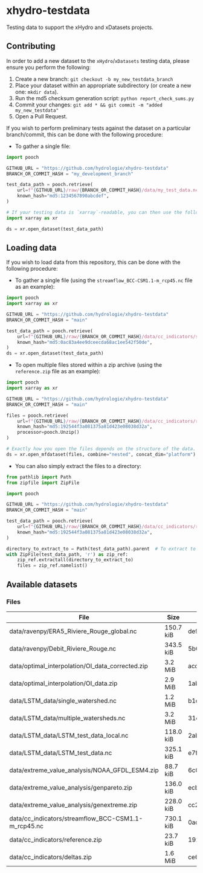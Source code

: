 # xhydro-testdata

Testing data to support the xHydro and xDatasets projects.

## Contributing

In order to add a new dataset to the `xHydro`/`xDatasets` testing data, please ensure you perform the following:

1. Create a new branch: `git checkout -b my_new_testdata_branch`
2. Place your dataset within an appropriate subdirectory (or create a new one: `mkdir data`).
3. Run the md5 checksum generation script: `python report_check_sums.py`
4. Commit your changes: `git add * && git commit -m "added my_new_testdata"`
5. Open a Pull Request.

If you wish to perform preliminary tests against the dataset on a particular branch/commit, this can be done with the following procedure:

* To gather a single file:
```python
import pooch

GITHUB_URL = "https://github.com/hydrologie/xhydro-testdata"
BRANCH_OR_COMMIT_HASH = "my_development_branch"

test_data_path = pooch.retrieve(
    url=f"{GITHUB_URL}/raw/{BRANCH_OR_COMMIT_HASH}/data/my_test_data.nc",
    known_hash="md5:1234567890abcdef",
)

# If your testing data is `xarray`-readable, you can then use the following:
import xarray as xr

ds = xr.open_dataset(test_data_path)
```

## Loading data

If you wish to load data from this repository, this can be done with the following procedure:

* To gather a single file (using the `streamflow_BCC-CSM1.1-m_rcp45.nc` file as an example):
```python
import pooch
import xarray as xr

GITHUB_URL = "https://github.com/hydrologie/xhydro-testdata"
BRANCH_OR_COMMIT_HASH = "main"

test_data_path = pooch.retrieve(
    url=f"{GITHUB_URL}/raw/{BRANCH_OR_COMMIT_HASH}/data/cc_indicators/streamflow_BCC-CSM1.1-m_rcp45.nc",
    known_hash="md5:0ac83a4ee9dceecda68ac1ee542f50de",
)
ds = xr.open_dataset(test_data_path)
```

* To open multiple files stored within a zip archive (using the `reference.zip` file as an example):
```python
import pooch
import xarray as xr

GITHUB_URL = "https://github.com/hydrologie/xhydro-testdata"
BRANCH_OR_COMMIT_HASH = "main"

files = pooch.retrieve(
    url=f"{GITHUB_URL}/raw/{BRANCH_OR_COMMIT_HASH}/data/cc_indicators/reference.zip",
    known_hash="md5:192544f3a081375a81d423e08038d32a",
    processor=pooch.Unzip()
)

# Exactly how you open the files depends on the structure of the data. This will work for the reference.zip file:
ds = xr.open_mfdataset(files, combine="nested", concat_dim="platform")
```

* You can also simply extract the files to a directory:
```python
from pathlib import Path
from zipfile import ZipFile

import pooch

GITHUB_URL = "https://github.com/hydrologie/xhydro-testdata"
BRANCH_OR_COMMIT_HASH = "main"

test_data_path = pooch.retrieve(
    url=f"{GITHUB_URL}/raw/{BRANCH_OR_COMMIT_HASH}/data/cc_indicators/reference.zip",
    known_hash="md5:192544f3a081375a81d423e08038d32a",
)

directory_to_extract_to = Path(test_data_path).parent  # To extract to the same directory as the zip file
with ZipFile(test_data_path, 'r') as zip_ref:
    zip_ref.extractall(directory_to_extract_to)
    files = zip_ref.namelist()
```

[//]: # (Code below this line is autogenerated by `report_check_sums.py`)
## Available datasets

### Files

| File | Size | Checksum |
| ---- | ---- | -------- |
| data/ravenpy/ERA5_Riviere_Rouge_global.nc | 150.7 kiB | de985fa27ddceac690aeb34182a93f11 |
| data/ravenpy/Debit_Riviere_Rouge.nc | 343.5 kiB | 5b0feedc34333244b1d9e9c251323478 |
| data/optimal_interpolation/OI_data_corrected.zip | 3.2 MiB | acdf90b78b53595eb97ff0e84fc07aa8 |
| data/optimal_interpolation/OI_data.zip | 2.9 MiB | 1ab72270023366d0410eb6972d1e2656 |
| data/LSTM_data/single_watershed.nc | 1.2 MiB | b1dfe4641321f63fb9198e9538fd679b |
| data/LSTM_data/multiple_watersheds.nc | 3.2 MiB | 31e1ae3ffcfd14d6a92faefd3d8bd57a |
| data/LSTM_data/LSTM_test_data_local.nc | 118.0 kiB | 2abfe4dd0287a43c1ab40372f4fc4de8 |
| data/LSTM_data/LSTM_test_data.nc | 325.1 kiB | e7f1ddba0cf3dc3c5c6aa28a0c504fa2 |
| data/extreme_value_analysis/NOAA_GFDL_ESM4.zip | 88.7 kiB | 6c0f51c59add2f37b0e4af169b7eb7f6 |
| data/extreme_value_analysis/genpareto.zip | 136.0 kiB | ecb74164db4bbfeabfc5e340b11e7ae8 |
| data/extreme_value_analysis/genextreme.zip | 228.0 kiB | cc2ff7c93949673a6acf00c7c2fac20b |
| data/cc_indicators/streamflow_BCC-CSM1.1-m_rcp45.nc | 730.1 kiB | 0ac83a4ee9dceecda68ac1ee542f50de |
| data/cc_indicators/reference.zip | 23.7 kiB | 192544f3a081375a81d423e08038d32a |
| data/cc_indicators/deltas.zip | 1.6 MiB | ce6371e073e5324f9ade385c1c03e7eb |
